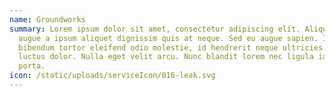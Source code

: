 ```yaml
---
name: Groundworks
summary: Lorem ipsum dolor sit amet, consectetur adipiscing elit. Aliquam ac
  augue a ipsum aliquet dignissim quis at neque. Sed eu augue sapien. Integer
  bibendum tortor eleifend odio molestie, id hendrerit neque ultricies. In ut
  luctus dolor. Nulla eget velit arcu. Nunc blandit lorem nec ligula iaculis
  porta.
icon: /static/uploads/serviceIcon/016-leak.svg
---
```

